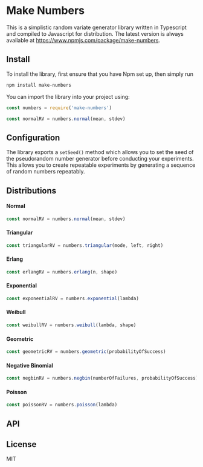 # Make Numbers

This is a simplistic random variate generator library written in Typescript and compiled to Javascript for distribution.
The latest version is always available at <https://www.npmjs.com/package/make-numbers>.

## Install

To install the library, first ensure that you have Npm set up, then simply run

```sh
npm install make-numbers
```

You can import the library into your project using:

```js
const numbers = require('make-numbers')

const normalRV = numbers.normal(mean, stdev)
```

## Configuration

The library exports a `setSeed()` method which allows you to set the seed of the pseudorandom number generator before conducting your experiments.
This allows you to create repeatable experiments by generating a sequence of random numbers repeatably.

## Distributions

#### Normal
```js
const normalRV = numbers.normal(mean, stdev)
```
#### Triangular
```js
const triangularRV = numbers.triangular(mode, left, right)
```
#### Erlang
```js
const erlangRV = numbers.erlang(n, shape)
```
#### Exponential
```js
const exponentialRV = numbers.exponential(lambda)
```
#### Weibull
```js
const weibullRV = numbers.weibull(lambda, shape)
```

#### Geometric
```js
const geometricRV = numbers.geometric(probabilityOfSuccess)
```

#### Negative Binomial
```js
const negbinRV = numbers.negbin(numberOfFailures, probabilityOfSuccess)
```
#### Poisson
```js
const poissonRV = numbers.poisson(lambda)
```

## API

<!-- Generated by documentation.js. Update this documentation by updating the source code. -->

## License

MIT
